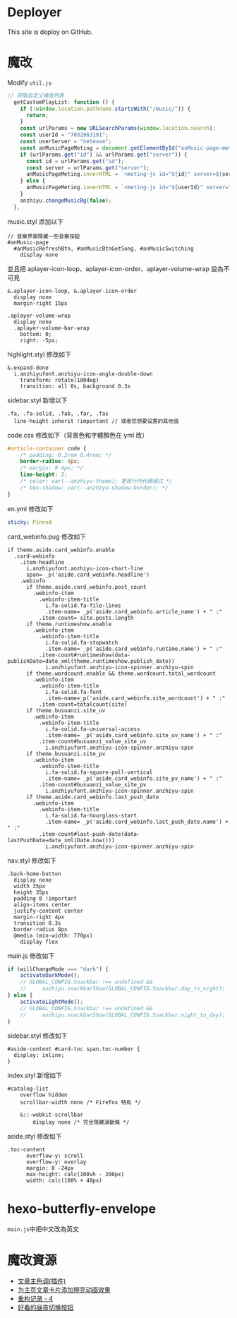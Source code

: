 # Deployer

This site is deploy on GitHub.

# 魔改

Modify `util.js`

```javascript
// 获取自定义播放列表
  getCustomPlayList: function () {
    if (!window.location.pathname.startsWith("/music/")) {
      return;
    }
    const urlParams = new URLSearchParams(window.location.search);
    const userId = "7032963191";
    const userServer = "netease";
    const anMusicPageMeting = document.getElementById("anMusic-page-meting");
    if (urlParams.get("id") && urlParams.get("server")) {
      const id = urlParams.get("id");
      const server = urlParams.get("server");
      anMusicPageMeting.innerHTML = `<meting-js id="${id}" server=${server} type="playlist" type="playlist" mutex="true" preload="auto" theme="var(--anzhiyu-main)" order="list" list-max-height="calc(100vh - 169px)!important"></meting-js>`;
    } else {
      anMusicPageMeting.innerHTML = `<meting-js id="${userId}" server="${userServer}" type="playlist" mutex="true" preload="auto" theme="var(--anzhiyu-main)" order="list" list-max-height="calc(100vh - 169px)!important"></meting-js>`;
    }
    anzhiyu.changeMusicBg(false);
  },
```

music.styl 添加以下

```stylus
// 音樂界面隱藏一些音樂按鈕
#anMusic-page
  #anMusicRefreshBtn, #anMusicBtnGetSong, #anMusicSwitching
    display none
```

並且把 aplayer-icon-loop、aplayer-icon-order、aplayer-volume-wrap 設為不可見

```stylus
&.aplayer-icon-loop, &.aplayer-icon-order
  display none
  margin-right 15px
```

```stylus
.aplayer-volume-wrap
  display none
  .aplayer-volume-bar-wrap
    bottom: 0;
    right: -5px;
```

highlight.styl 修改如下

```stylus
&.expand-done
  i.anzhiyufont.anzhiyu-icon-angle-double-down
    transform: rotate(180deg)
    transition: all 0s, background 0.3s
```

sidebar.styl 新增以下

```stylus
.fa, .fa-solid, .fab, .far, .fas
  line-height inherit !important // 或者您想要设置的其他值
```

code.css 修改如下（背景色和字體顏色在 yml 改）

```css
#article-container code {
    /* padding: 0.2rem 0.4rem; */
    border-radius: 4px;
    /* margin: 0 4px; */
    line-height: 2;
    /* color: var(--anzhiyu-theme); 更改行內代碼樣式 */
    /* box-shadow: var(--anzhiyu-shadow-border); */
}
```

en.yml 修改如下

```yaml
sticky: Pinned
```

card_webinfo.pug 修改如下

```pug
if theme.aside.card_webinfo.enable
  .card-webinfo
    .item-headline
      i.anzhiyufont.anzhiyu-icon-chart-line
      span= _p('aside.card_webinfo.headline')
    .webinfo
      if theme.aside.card_webinfo.post_count
        .webinfo-item
          .webinfo-item-title
            i.fa-solid.fa-file-lines
            .item-name= _p('aside.card_webinfo.article_name') + " :"
          .item-count= site.posts.length
      if theme.runtimeshow.enable
        .webinfo-item
          .webinfo-item-title
            i.fa-solid.fa-stopwatch
            .item-name= _p('aside.card_webinfo.runtime.name') + " :"
          .item-count#runtimeshow(data-publishDate=date_xml(theme.runtimeshow.publish_date))
            i.anzhiyufont.anzhiyu-icon-spinner.anzhiyu-spin
      if theme.wordcount.enable && theme.wordcount.total_wordcount
        .webinfo-item
          .webinfo-item-title
            i.fa-solid.fa-font
            .item-name=_p('aside.card_webinfo.site_wordcount') + " :"
          .item-count=totalcount(site)
      if theme.busuanzi.site_uv
        .webinfo-item
          .webinfo-item-title
            i.fa-solid.fa-universal-access
            .item-name= _p('aside.card_webinfo.site_uv_name') + " :"
          .item-count#busuanzi_value_site_uv
            i.anzhiyufont.anzhiyu-icon-spinner.anzhiyu-spin
      if theme.busuanzi.site_pv
        .webinfo-item
          .webinfo-item-title
            i.fa-solid.fa-square-poll-vertical
            .item-name= _p('aside.card_webinfo.site_pv_name') + " :"
          .item-count#busuanzi_value_site_pv
            i.anzhiyufont.anzhiyu-icon-spinner.anzhiyu-spin
      if theme.aside.card_webinfo.last_push_date
        .webinfo-item
          .webinfo-item-title
            i.fa-solid.fa-hourglass-start
            .item-name= _p('aside.card_webinfo.last_push_date.name') + " :"
          .item-count#last-push-date(data-lastPushDate=date_xml(Date.now()))
            i.anzhiyufont.anzhiyu-icon-spinner.anzhiyu-spin
```

nav.styl 修改如下

```stylus
.back-home-button
  display none
  width 35px
  height 35px
  padding 0 !important
  align-items center
  justify-content center
  margin-right 4px
  transition 0.3s
  border-radius 8px
  @media (min-width: 770px)
    display flex
```

main.js 修改如下

```javascript
if (willChangeMode === "dark") {
    activateDarkMode();
    // GLOBAL_CONFIG.Snackbar !== undefined &&
    //     anzhiyu.snackbarShow(GLOBAL_CONFIG.Snackbar.day_to_night);
} else {
    activateLightMode();
    // GLOBAL_CONFIG.Snackbar !== undefined &&
    //     anzhiyu.snackbarShow(GLOBAL_CONFIG.Snackbar.night_to_day);
}
```

sidebar.styl 修改如下

```stylus
#aside-content #card-toc span.toc-number {
  display: inline;
}
```

index.styl 新增如下

```stylus
#catalog-list
    overflow hidden
    scrollbar-width none /* Firefox 特有 */

    &::-webkit-scrollbar
        display none /* 完全隱藏滾動條 */
```

aside.styl 修改如下

```stylus
.toc-content
      overflow-y: scroll
      overflow-y: overlay
      margin: 0 -24px
      max-height: calc(100vh - 200px)
      width: calc(100% + 48px)
```

# hexo-butterfly-envelope

`main.js`中把中文改為英文

# 魔改資源

-   [文章主色调(插件)](https://www.naokuo.top/p/fb2f8d77.html)
-   [为主页文章卡片添加擦亮动画效果](https://blog.kouseki.cn/posts/dda6.html)
-   [重构记录 - 4](https://meuicat.com/blog/42/)
-   [好看的昼夜切换按钮](https://www.naokuo.top/p/1c3b759a.html)
